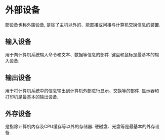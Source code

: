 # 外部设备

部设备也称外围设备, 是除了主机以外的、能直接或间接与计算机交换信息的装置.

## 输入设备

用于向计算机系统输入命令和文本、数据等信息的部件. 键盘和鼠标是最基本的输入设备.

## 输出设备

用于将计算机系统中的信息输出到计算机外部进行显示、交换等的部件. 显示器和打印机是最基本的输出设备.

## 外存设备

是指除计算机内存及CPU缓存等以外的存储器. 硬磁盘、光盘等是最基本的外存设备.
